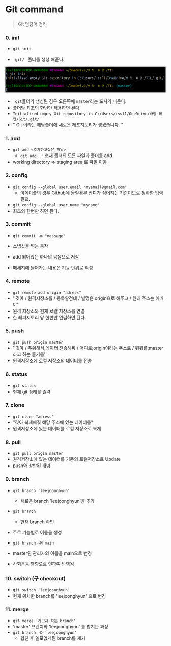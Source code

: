 # Git command

> Git 명령어 정리



### 0. init

- `git init`

- `.git/ ` 폴더를 생성 해준다.

![image-20201229151404914](command.assets/image-20201229151404914.png)

- `.git`폴더가 생성된 경우 오른쪽에 `master`라는 포시가 나온다.
- 폴더당 최초의 한번만 적용하면 된다.
- `Initialized empty Git repository in C:/Users/issl1/OneDrive/바탕 화면/Git/.git/`
- " Git 이라는 해당폴더에 새로은 레포지토리가 생겼습니다. "



### 1. add

- `git add <추가하고싶은 파일>`
  - `git add .` : 현재 폴더의 모든 파일과 폴더를 add
- working directory => staging area 로 파일 이동



### 2. config

- `git config --global user.email "myemail@gmail.com"`
  - 이메이플의 경우 Github에 올릴경우 잔디가 심어지는 기준이므로 정확한 입력 필요.
- `git config --global user.name "myname"`
- 최초의 한번만 하면 된다.



### 3. commit

- `git commit -m "message"`
- 스냅샷을 찍는 동작
- add 되어있는 하나의 묶음으로 저장

- 메세지에 들어가는 내용은 기능 단위로 작성



### 4. remote

- `git remote add origin "adress"`
- ''깃아 / 원격저장소를 / 등록할건데 / 별명은 origin으로 해주고 / 원래 주소는 이거야''
- 원격 저장소와 현재 로컬 저장소를 연결
- 한 레퍼지토리 당 한번만 연결하면 된다.



### 5. push

- `git push origin master`
- ''깃아 / 푸쉬해서;데이터 전송해줘 / 어디로;origin이라는 주소로 / 뭐뭐를;master라고 하는 줄기를''
- 원격저장소에 로컬 저장소의 데이터를 전송



### 6. status

- `git status`
- 현재 git 상태를 출력



### 7. clone

- `git clone "adress"`
- "깃아 복제해줘 해당 주소에 있는 데이터를"
- 원격저장소에 있는 데이터를 로컬 저장소로 복제



### 8. pull

- `git pull origin master`
- 원격저장소에 있는 데이터를 기존의 로컬저장소로 Update
- push와 상반된 개념



### 9. branch

- `git branch 'leejoonghyun'`
  - 새로운 branch 'leejoonghyun'을 추가 

- `git branch`
  - 현재 branch 확인

- 주로 기능별로 이름을 생성



- `git branch -M main`
- master인 관리자의 이름을 main으로 변경
- 사회운동 영향으로 인하여 반영됨



### 10. switch (구 checkout)

- `git switch 'leejoonghyun'`
- 현재 위치한 branch를 'leejoonghyun' 으로 변경



### 11. merge

- `git merge '가고자 하는 branch'`
- 'master' 브렌치와 'leejoonghyun' 를 합치는 과정
- `git branch -D 'leejoonghyun'`
  - 합친 후 쓸모없게된 branch를 제거



